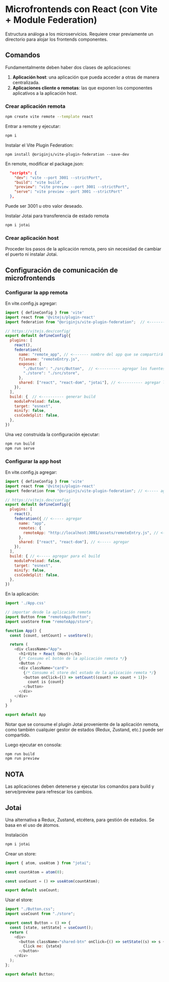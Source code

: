 # Microfrontends con React (con Vite + Module Federation)

Estructura análoga a los microservicios. Requiere crear previamente un directorio para alojar los frontends componentes.

## Comandos

Fundamentalmente deben haber dos clases de aplicaciones:
1. **Aplicación host**: una aplicación que pueda acceder a otras de manera centralizada.
2. **Aplicaciones cliente o remotas**: las que exponen los componentes aplicativos a la aplicación host.

### Crear aplicación remota
```sh
npm create vite remote --template react
```
Entrar a remote y ejecutar:
```sh
npm i
```

Instalar el Vite Plugin Federation:
```
npm install @originjs/vite-plugin-federation --save-dev
```

En remote, modificar el package.json:
```json
  "scripts": {
    "dev": "vite --port 3001 --strictPort",
    "build": "vite build",
    "preview": "vite preview --port 3001 --strictPort",
    "serve": "vite preview --port 3001 --strictPort"
  },
```

Puede ser 3001 u otro valor deseado.

Instalar Jotai para transferencia de estado remota
```sh
npm i jotai
```

### Crear aplicación host

Proceder los pasos de la aplicación remota, pero sin necesidad de cambiar el puerto ni instalar Jotai.

## Configuración de comunicación de microfrontends

### Configurar la app remota

En vite.config.js agregar:
```javascript
import { defineConfig } from 'vite'
import react from '@vitejs/plugin-react'
import federation from "@originjs/vite-plugin-federation";  // <---------- importar

// https://vitejs.dev/config/
export default defineConfig({
  plugins: [
    react(),
    federation({
      name: "remote_app", // <------- nombre del app que se compartirá con el host
      filename: "remoteEntry.js",
      exposes: {
        "./Button": "./src/Button",  // <---------- agregar los fuentes compartidos
        "./store": "./src/store",
      },
      shared: ["react", "react-dom", "jotai"], // <---------- agregar los plugins compartidos
    }),
  ],
  build: {  // <---------- generar build
    modulePreload: false,
    target: "esnext",
    minify: false,
    cssCodeSplit: false,
  },
})
```

Una vez construida la configuración ejecutar:
```sh
npm run build
npm run serve
```

### Configurar la app host

En vite.config.js agregar:
```javascript
import { defineConfig } from 'vite'
import react from '@vitejs/plugin-react'
import federation from "@originjs/vite-plugin-federation"; // <----- agregar

// https://vitejs.dev/config/
export default defineConfig({
  plugins: [
    react(),
    federation({ // <----- agregar
      name: "app",
      remotes: {
        remoteApp: "http://localhost:3001/assets/remoteEntry.js", // <----- agregar app remota a consumir
      },
      shared: ["react", "react-dom"], // <----- agregar
    }),
  ],
  build: { // <----- agregar para el build
    modulePreload: false,
    target: "esnext",
    minify: false,
    cssCodeSplit: false,
  },
})
```

En la aplicación:

```javascript
import './App.css'

// importar desde la aplicación remota
import Button from "remoteApp/Button";
import useStore from "remoteApp/store";

function App() {
  const [count, setCount] = useStore();

  return (
    <div className="App">
      <h1>Vite + React (Host)</h1>
      {/* Consumo el botón de la aplicación remota */}
      <Button />
      <div className="card">
        {/* Consumo el store del estado de la aplicación remota */}
        <button onClick={() => setCount((count) => count + 1)}>
          count is {count}
        </button>
      </div>
    </div>
  )
}

export default App
```

Notar que se consume el plugin Jotai proveniente de la aplicación remota, como también cualquier gestor de estados (Redux, Zustand, etc.) puede ser compartido.

Luego ejecutar en consola:
```sh
npm run build
npm run preview
```

## NOTA
Las aplicaciones deben detenerse y ejecutar los comandos para build y serve/preview para refrescar los cambios.

## Jotai
Una alternativa a Redux, Zustand, etcétera, para gestión de estados. Se basa en el uso de átomos.

Instalación
```sh
npm i jotai
```

Crear un store:
```javascript
import { atom, useAtom } from "jotai";

const countAtom = atom(0);

const useCount = () => useAtom(countAtom);

export default useCount;
```

Usar el store:

```javascript
import "./Button.css";
import useCount from "./store";

export const Button = () => {
  const [state, setState] = useCount();
  return (
    <div>
      <button className="shared-btn" onClick={() => setState((s) => s + 1)}>
        Click me: {state}
      </button>
    </div>
  );
};

export default Button;
```
